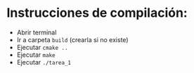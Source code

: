 # Instrucciones de compilación:

* Abrir terminal
* Ir a carpeta `build` (crearla si no existe)
* Ejecutar `cmake ..`
* Ejecutar `make`
* Ejecutar `./tarea_1`
